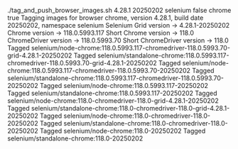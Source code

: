 ./tag_and_push_browser_images.sh 4.28.1 20250202 selenium false chrome true
Tagging images for browser chrome, version 4.28.1, build date 20250202, namespace selenium
Selenium Grid version -> 4.28.1-20250202
Chrome version -> 118.0.5993.117
Short Chrome version -> 118.0
ChromeDriver version -> 118.0.5993.70
Short ChromeDriver version -> 118.0
Tagged selenium/node-chrome:118.0.5993.117-chromedriver-118.0.5993.70-grid-4.28.1-20250202
Tagged selenium/standalone-chrome:118.0.5993.117-chromedriver-118.0.5993.70-grid-4.28.1-20250202
Tagged selenium/node-chrome:118.0.5993.117-chromedriver-118.0.5993.70-20250202
Tagged selenium/standalone-chrome:118.0.5993.117-chromedriver-118.0.5993.70-20250202
Tagged selenium/node-chrome:118.0.5993.117-20250202
Tagged selenium/standalone-chrome:118.0.5993.117-20250202
Tagged selenium/node-chrome:118.0-chromedriver-118.0-grid-4.28.1-20250202
Tagged selenium/standalone-chrome:118.0-chromedriver-118.0-grid-4.28.1-20250202
Tagged selenium/node-chrome:118.0-chromedriver-118.0-20250202
Tagged selenium/standalone-chrome:118.0-chromedriver-118.0-20250202
Tagged selenium/node-chrome:118.0-20250202
Tagged selenium/standalone-chrome:118.0-20250202
